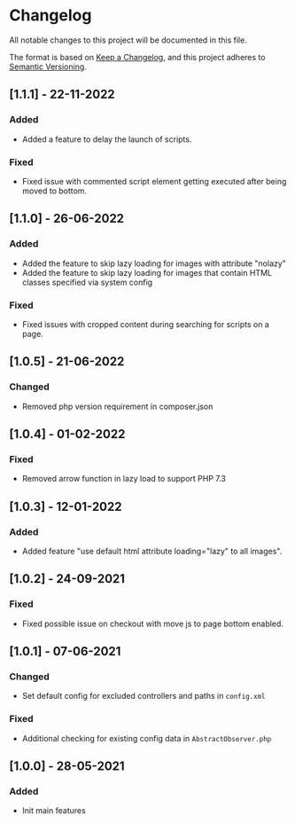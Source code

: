# Changelog
All notable changes to this project will be documented in this file.

The format is based on [Keep a Changelog](https://keepachangelog.com/en/1.0.0/),
and this project adheres to [Semantic Versioning](https://semver.org/spec/v2.0.0.html).

## [1.1.1] - 22-11-2022
### Added
- Added a feature to delay the launch of scripts.
### Fixed
- Fixed issue with commented script element getting executed after being moved to bottom.

## [1.1.0] - 26-06-2022
### Added
- Added the feature to skip lazy loading for images with attribute "nolazy"
- Added the feature to skip lazy loading for images that contain HTML classes specified via system config
### Fixed
- Fixed issues with cropped content during searching for scripts on a page.

## [1.0.5] - 21-06-2022
### Changed
- Removed php version requirement in composer.json

## [1.0.4] - 01-02-2022
### Fixed
- Removed arrow function in lazy load to support PHP 7.3

## [1.0.3] - 12-01-2022
### Added
- Added feature "use default html attribute loading="lazy" to all images".

## [1.0.2] - 24-09-2021
### Fixed
- Fixed possible issue on checkout with move js to page bottom enabled.

## [1.0.1] - 07-06-2021
### Changed
- Set default config for excluded controllers and paths in `config.xml`

### Fixed
- Additional checking for existing config data in `AbstractObserver.php`

## [1.0.0] - 28-05-2021
### Added
- Init main features

